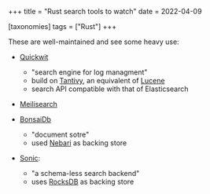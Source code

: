 +++
title = "Rust search tools to watch"
date = 2022-04-09

[taxonomies]
tags = ["Rust"]
+++

These are well-maintained and see some heavy use:

- [Quickwit]

  - "search engine for log managment"
  - build on [Tantivy], an equivalent of [Lucene]
  - search API compatible with that of Elasticsearch

- [Meilisearch]

- [BonsaiDb]

  - "document sotre"
  - used [Nebari] as backing store

- [Sonic]:

  - "a schema-less search backend"
  - uses [RocksDB] as backing store

[Quickwit]: https://github.com/quickwit-oss/quickwit
[Tantivy]: https://github.com/quickwit-oss/tantivy
[Lucene]: https://github.com/apache/lucene
[Meilisearch]: https://github.com/meilisearch/meilisearch
[BonsaiDb]: https://github.com/khonsulabs/bonsaidb
[Nebari]: https://github.com/khonsulabs/nebari
[Sonic]: https://github.com/valeriansaliou/sonic
[RocksDB]: https://github.com/facebook/rocksdb
